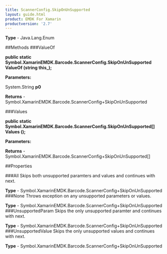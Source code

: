 ```yaml
---
title: ScannerConfig.SkipOnUnSupported
layout: guide.html
product: EMDK For Xamarin 
productversion: '2.7' 
---
```


    

**Type** - Java.Lang.Enum

##Methods
###ValueOf

**public static Symbol.XamarinEMDK.Barcode.ScannerConfig.SkipOnUnSupported ValueOf (string this_);**


        

**Parameters:**

System.String **p0** 

**Returns** - Symbol.XamarinEMDK.Barcode.ScannerConfig+SkipOnUnSupported

###Values

**public static Symbol.XamarinEMDK.Barcode.ScannerConfig.SkipOnUnSupported[] Values ();**


        

**Parameters:**

**Returns** - Symbol.XamarinEMDK.Barcode.ScannerConfig+SkipOnUnSupported[]

##Properties

###All
Skips both unsupported paramters and values and continues with next.

**Type** - Symbol.XamarinEMDK.Barcode.ScannerConfig+SkipOnUnSupported
###None
Throws exception on any unsupported parameters or values.

**Type** - Symbol.XamarinEMDK.Barcode.ScannerConfig+SkipOnUnSupported
###UnsupportedParam
Skips the only unsupported paramter and continues with next.

**Type** - Symbol.XamarinEMDK.Barcode.ScannerConfig+SkipOnUnSupported
###UnsupportedValue
Skips the only unsupported values and continues with next.

**Type** - Symbol.XamarinEMDK.Barcode.ScannerConfig+SkipOnUnSupported
